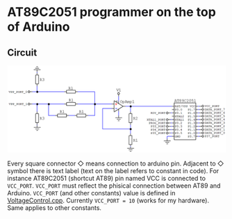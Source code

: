 # AT89C2051 programmer on the top of Arduino

## Circuit
![image of circuit](/desc/circuit.png)

Every square connector ◇ means connection to arduino pin. Adjacent to ◇ symbol there is text label (text on the label refers to constant in code). For instance AT89C2051 (shortcut AT89) pin named VCC is connected to `VCC_PORT`. `VCC_PORT` must reflect the phisical connection between AT89 and Arduino. `VCC_PORT` (and other constants) value is defined in [VoltageControl.cpp](/arduino/programmer/VoltageControl.cpp). Currently `VCC_PORT = 10` (works for my hardware). Same applies to other constants.